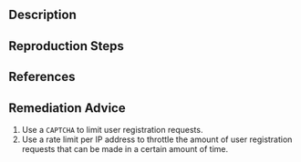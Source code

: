 ## Description


## Reproduction Steps


## References


## Remediation Advice

1. Use a `CAPTCHA` to limit user registration requests.
2. Use a rate limit per IP address to throttle the amount of user registration requests that can be made in a certain amount of time.

